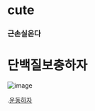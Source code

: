 # cute

### 근손실온다
# 단백질보충하자
![image](https://user-images.githubusercontent.com/93583713/139829321-de8140f1-d7a6-43a5-8114-69ac6161fd00.png)



.[운동하자](https://image.fmkorea.com/files/attach/new/20190331/4168377/1612611172/1704778261/ac85c337ef87ac87fef8ed53c8566b89.jpeg)
